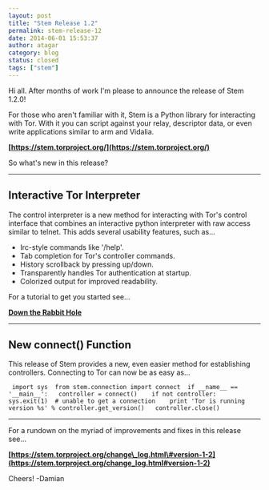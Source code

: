 ```yaml
---
layout: post
title: "Stem Release 1.2"
permalink: stem-release-12
date: 2014-06-01 15:53:37
author: atagar
category: blog
status: closed
tags: ["stem"]
---
```


Hi all. After months of work I'm please to announce the release of Stem 1.2.0!

For those who aren't familiar with it, Stem is a Python library for interacting with Tor. With it you can script against your relay, descriptor data, or even write applications similar to arm and Vidalia.

**[https://stem.torproject.org/](https://stem.torproject.org/)**

So what's new in this release?

* * * * *

Interactive Tor Interpreter
---------------------------

The control interpreter is a new method for interacting with Tor's control interface that combines an interactive python interpreter with raw access similar to telnet. This adds several usability features, such as...

-   Irc-style commands like '/help'.
-   Tab completion for Tor's controller commands.
-   History scrollback by pressing up/down.
-   Transparently handles Tor authentication at startup.
-   Colorized output for improved readability.

For a tutorial to get you started see...

**[Down the Rabbit Hole](https://stem.torproject.org/tutorials/down_the_rabbit_hole.html)**

* * * * *

New connect() Function
----------------------

This release of Stem provides a new, even easier method for establishing controllers. Connecting to Tor can now be as easy as...

     import sys  from stem.connection import connect  if __name__ == '__main__':   controller = connect()    if not controller:     sys.exit(1)  # unable to get a connection    print 'Tor is running version %s' % controller.get_version()   controller.close() 

  

* * * * *

For a rundown on the myriad of improvements and fixes in this release see...

**[https://stem.torproject.org/change\_log.html\#version-1-2](https://stem.torproject.org/change_log.html#version-1-2)**

Cheers! -Damian

